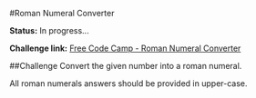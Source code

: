 #Roman Numeral Converter

**Status:** In progress...

**Challenge link:** [Free Code Camp - Roman Numeral Converter](https://www.freecodecamp.com/challenges/roman-numeral-converter)

##Challenge
Convert the given number into a roman numeral.

All roman numerals answers should be provided in upper-case.
